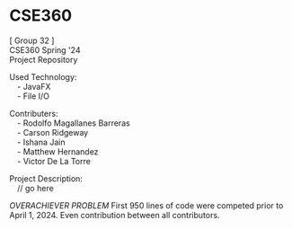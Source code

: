 # CSE360
[ Group 32 ]  
CSE360 Spring '24  
Project Repository  
  
Used Technology:  
&emsp;- JavaFX  
&emsp;- File I/O  

Contributers:  
&emsp;- Rodolfo Magallanes Barreras  
&emsp;- Carson Ridgeway  
&emsp;- Ishana Jain  
&emsp;- Matthew Hernandez  
&emsp;- Victor De La Torre  

Project Description:  
&emsp;// go here  

*OVERACHIEVER PROBLEM*
First 950 lines of code were competed prior to April 1, 2024.
Even contribution between all contributors.
